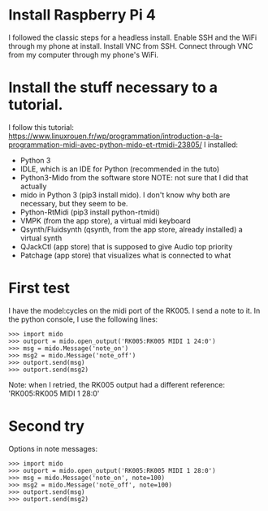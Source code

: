 # Install Raspberry Pi 4
I followed the classic steps for a headless install.
Enable SSH and the WiFi through my phone at install.
Install VNC from SSH.
Connect through VNC from my computer through my phone's WiFi.

# Install the stuff necessary to a tutorial.
I follow this tutorial: https://www.linuxrouen.fr/wp/programmation/introduction-a-la-programmation-midi-avec-python-mido-et-rtmidi-23805/
I installed:
* Python 3
* IDLE, which is an IDE for Python (recommended in the tuto)
* Python3-Mido from the software store NOTE: not sure that I did that actually
* mido in Python 3 (pip3 install mido). I don't know why both are necessary, but they seem to be.
* Python-RtMidi (pip3 install python-rtmidi)
* VMPK (from the app store), a virtual midi keyboard
* Qsynth/Fluidsynth (qsynth, from the app store, already installed) a virtual synth
* QJackCtl (app store) that is supposed to give Audio top priority
* Patchage (app store) that visualizes what is connected to what

# First test
I have the model:cycles on the midi port of the RK005.
I send a note to it.
In the python console, I use the following lines:
```
>>> import mido
>>> outport = mido.open_output('RK005:RK005 MIDI 1 24:0')
>>> msg = mido.Message('note_on')
>>> msg2 = mido.Message('note_off')
>>> outport.send(msg)
>>> outport.send(msg2)
```

Note: when I retried, the RK005 output had a different reference:
'RK005:RK005 MIDI 1 28:0'

# Second try
Options in note messages:

```
>>> import mido
>>> outport = mido.open_output('RK005:RK005 MIDI 1 28:0')
>>> msg = mido.Message('note_on', note=100)
>>> msg2 = mido.Message('note_off', note=100)
>>> outport.send(msg)
>>> outport.send(msg2)
```


